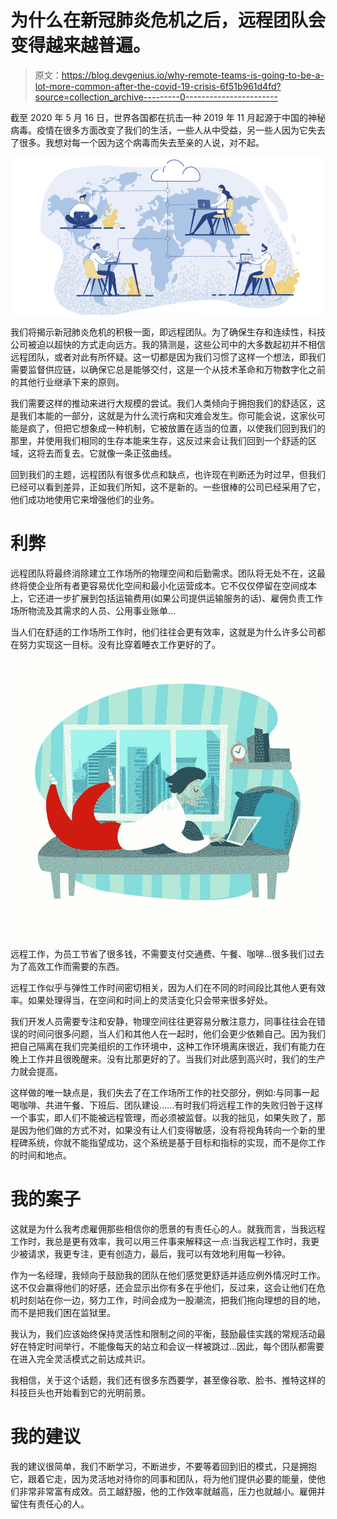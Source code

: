 # 为什么在新冠肺炎危机之后，远程团队会变得越来越普遍。

> 原文：<https://blog.devgenius.io/why-remote-teams-is-going-to-be-a-lot-more-common-after-the-covid-19-crisis-6f51b961d4fd?source=collection_archive---------0----------------------->

截至 2020 年 5 月 16 日，世界各国都在抗击一种 2019 年 11 月起源于中国的神秘病毒。疫情在很多方面改变了我们的生活，一些人从中受益，另一些人因为它失去了很多。我想对每一个因为这个病毒而失去至亲的人说，对不起。

![](img/b7ed0493d4a76301e706b03975a3ac65.png)

我们将揭示新冠肺炎危机的积极一面，即远程团队。为了确保生存和连续性，科技公司被迫以超快的方式走向远方。我的猜测是，这些公司中的大多数起初并不相信远程团队，或者对此有所怀疑。这一切都是因为我们习惯了这样一个想法，即我们需要监督供应链，以确保它总是能够交付，这是一个从技术革命和万物数字化之前的其他行业继承下来的原则。

我们需要这样的推动来进行大规模的尝试。我们人类倾向于拥抱我们的舒适区，这是我们本能的一部分，这就是为什么流行病和灾难会发生。你可能会说，这家伙可能是疯了，但把它想象成一种机制，它被放置在适当的位置，以使我们回到我们的那里，并使用我们相同的生存本能来生存，这反过来会让我们回到一个舒适的区域，这将去而复去。它就像一条正弦曲线。

回到我们的主题，远程团队有很多优点和缺点，也许现在判断还为时过早，但我们已经可以看到差异，正如我们所知，这不是新的。一些很棒的公司已经采用了它，他们成功地使用它来增强他们的业务。

# 利弊

远程团队将最终消除建立工作场所的物理空间和后勤需求。团队将无处不在，这最终将使企业所有者更容易优化空间和最小化运营成本。它不仅仅停留在空间成本上，它还进一步扩展到包括运输费用(如果公司提供运输服务的话)、雇佣负责工作场所物流及其需求的人员、公用事业账单…

当人们在舒适的工作场所工作时，他们往往会更有效率，这就是为什么许多公司都在努力实现这一目标。没有比穿着睡衣工作更好的了。

![](img/75ddb03f891c0fa44b06dccdbfbf92c6.png)

远程工作，为员工节省了很多钱，不需要支付交通费、午餐、咖啡…很多我们过去为了高效工作而需要的东西。

远程工作似乎与弹性工作时间密切相关，因为人们在不同的时间段比其他人更有效率。如果处理得当，在空间和时间上的灵活变化只会带来很多好处。

我们开发人员需要专注和安静，物理空间往往更容易分散注意力，同事往往会在错误的时间问很多问题，当人们和其他人在一起时，他们会更少依赖自己。因为我们把自己隔离在我们完美组织的工作环境中，这种工作环境离床很近，我们有能力在晚上工作并且很晚醒来。没有比那更好的了。当我们对此感到高兴时，我们的生产力就会提高。

这样做的唯一缺点是，我们失去了在工作场所工作的社交部分，例如:与同事一起喝咖啡、共进午餐、下班后、团队建设……有时我们将远程工作的失败归咎于这样一个事实，即人们不能被远程管理，而必须被监督。以我的拙见，如果失败了，那是因为他们做的方式不对，如果没有让人们变得敏感，没有将视角转向一个新的里程碑系统，你就不能指望成功，这个系统是基于目标和指标的实现，而不是你工作的时间和地点。

# 我的案子

这就是为什么我考虑雇佣那些相信你的愿景的有责任心的人。就我而言，当我远程工作时，我总是更有效率，我可以用三件事来解释这一点:当我远程工作时，我更少被请求，我更专注，更有创造力，最后，我可以有效地利用每一秒钟。

作为一名经理，我倾向于鼓励我的团队在他们感觉更舒适并适应例外情况时工作。这不仅会赢得他们的好感，还会显示出你有多在乎他们，反过来，这会让他们在危机时刻站在你一边，努力工作，时间会成为一股潮流，把我们拖向理想的目的地，而不是把我们困在监狱里。

我认为，我们应该始终保持灵活性和限制之间的平衡，鼓励最佳实践的常规活动最好在特定时间举行，不能像每天的站立和会议一样被跳过…因此，每个团队都需要在进入完全灵活模式之前达成共识。

我相信，关于这个话题，我们还有很多东西要学，甚至像谷歌、脸书、推特这样的科技巨头也开始看到它的光明前景。

# 我的建议

我的建议很简单，我们不断学习，不断进步，不要等着回到旧的模式，只是拥抱它，跟着它走，因为灵活地对待你的同事和团队，将为他们提供必要的能量，使他们非常非常富有成效。员工越舒服，他的工作效率就越高，压力也就越小。雇佣并留住有责任心的人。
